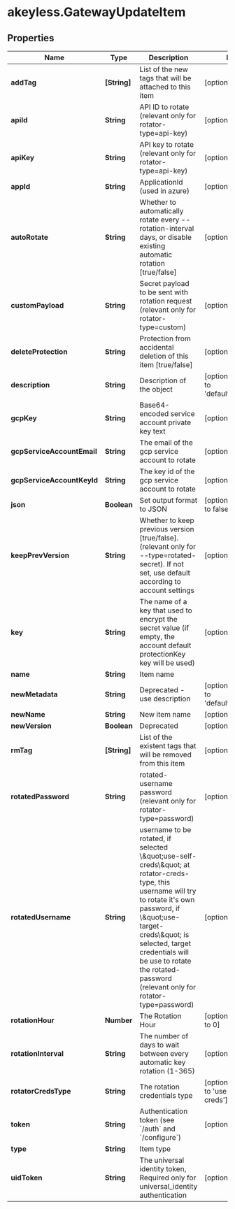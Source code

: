 # akeyless.GatewayUpdateItem

## Properties

Name | Type | Description | Notes
------------ | ------------- | ------------- | -------------
**addTag** | **[String]** | List of the new tags that will be attached to this item | [optional] 
**apiId** | **String** | API ID to rotate (relevant only for rotator-type&#x3D;api-key) | [optional] 
**apiKey** | **String** | API key to rotate (relevant only for rotator-type&#x3D;api-key) | [optional] 
**appId** | **String** | ApplicationId (used in azure) | [optional] 
**autoRotate** | **String** | Whether to automatically rotate every --rotation-interval days, or disable existing automatic rotation [true/false] | [optional] 
**customPayload** | **String** | Secret payload to be sent with rotation request (relevant only for rotator-type&#x3D;custom) | [optional] 
**deleteProtection** | **String** | Protection from accidental deletion of this item [true/false] | [optional] 
**description** | **String** | Description of the object | [optional] [default to &#39;default_metadata&#39;]
**gcpKey** | **String** | Base64-encoded service account private key text | [optional] 
**gcpServiceAccountEmail** | **String** | The email of the gcp service account to rotate | [optional] 
**gcpServiceAccountKeyId** | **String** | The key id of the gcp service account to rotate | [optional] 
**json** | **Boolean** | Set output format to JSON | [optional] [default to false]
**keepPrevVersion** | **String** | Whether to keep previous version [true/false]. (relevant only for --type&#x3D;rotated-secret). If not set, use default according to account settings | [optional] 
**key** | **String** | The name of a key that used to encrypt the secret value (if empty, the account default protectionKey key will be used) | [optional] 
**name** | **String** | Item name | 
**newMetadata** | **String** | Deprecated - use description | [optional] [default to &#39;default_metadata&#39;]
**newName** | **String** | New item name | [optional] 
**newVersion** | **Boolean** | Deprecated | [optional] 
**rmTag** | **[String]** | List of the existent tags that will be removed from this item | [optional] 
**rotatedPassword** | **String** | rotated-username password (relevant only for rotator-type&#x3D;password) | [optional] 
**rotatedUsername** | **String** | username to be rotated, if selected \\\&quot;use-self-creds\\\&quot; at rotator-creds-type, this username will try to rotate it&#39;s own password, if \\\&quot;use-target-creds\\\&quot; is selected, target credentials will be use to rotate the rotated-password (relevant only for rotator-type&#x3D;password) | [optional] 
**rotationHour** | **Number** | The Rotation Hour | [optional] [default to 0]
**rotationInterval** | **String** | The number of days to wait between every automatic key rotation (1-365) | [optional] 
**rotatorCredsType** | **String** | The rotation credentials type | [optional] [default to &#39;use-self-creds&#39;]
**token** | **String** | Authentication token (see &#x60;/auth&#x60; and &#x60;/configure&#x60;) | [optional] 
**type** | **String** | Item type | 
**uidToken** | **String** | The universal identity token, Required only for universal_identity authentication | [optional] 


